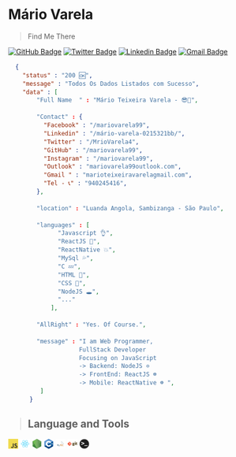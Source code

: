 # Mário Varela


> Find Me There

[![GitHub Badge](https://img.shields.io/badge/-mariovarela99-232323?style=flat-square&labelColor=232323&logo=github&logoColor=white&link=https://github.com/mariovarela99)](https://github.com/mariovarela99)
[![Twitter Badge](https://img.shields.io/badge/-@MrioVarela4-1ca0f1?style=flat-square&labelColor=1ca0f1&logo=twitter&logoColor=white&link=https://twitter.com/MrioVarela4)](https://twitter.com/MrioVarela4)
[![Linkedin Badge](https://img.shields.io/badge/-mariovarela99-blue?style=flat-square&logo=Linkedin&logoColor=white&link=https://www.linkedin.com/in/m%C3%A1rio-varela-0215321bb/)](https://www.linkedin.com/in/m%C3%A1rio-varela-0215321bb/) 
[![Gmail Badge](https://img.shields.io/badge/-marioteixeiravarela@gmail.com-c14438?style=flat-square&logo=Gmail&logoColor=white&link=mailto:marioteixeiravarela@gmail.com)](mailto:marioteixeiravarela@gmail.com)

```json
  {
    "status" : "200 🆗",
    "message" : "Todos Os Dados Listados com Sucesso",
    "data" : [
        "Full Name  " : "Mário Teixeira Varela - 😎🤙",

        "Contact" : {
          "Facebook" : "/mariovarela99",
          "Linkedin" : "/mário-varela-0215321bb/",
          "Twitter" : "/MrioVarela4",
          "GitHub" : "/mariovarela99",
          "Instagram" : "/mariovarela99",
          "Outlook" : "mariovarela99outlook.com",
          "Gmail " : "marioteixeiravarelagmail.com",
          "Tel - 📞" : "940245416",
        },

        "location" : "Luanda Angola, Sambizanga - São Paulo",

        "languages" : [
              "Javascript 👌", 
              "ReactJS 💢", 
              "ReactNative 💥", 
              "MySql 💦", 
              "C 💤", 
              "HTML 💨", 
              "CSS 💫", 
              "NodeJS 🕳", 
              "..."
            ],

        "AllRight" : "Yes. Of Course.",

        "message" : "I am Web Programmer, 
                    FullStack Developer 
                    Focusing on JavaScript 
                    -> Backend: NodeJS ✡
                    -> FrontEnd: ReactJS ☸
                    -> Mobile: ReactNative ☸ ",
         ]
      }
 ```

> ## Language and Tools

<code><img height="20" src="https://raw.githubusercontent.com/github/explore/80688e429a7d4ef2fca1e82350fe8e3517d3494d/topics/javascript/javascript.png"></code>
<code><img height="20" src="https://raw.githubusercontent.com/github/explore/80688e429a7d4ef2fca1e82350fe8e3517d3494d/topics/react/react.png"></code>
<code><img height="20" src="https://raw.githubusercontent.com/github/explore/80688e429a7d4ef2fca1e82350fe8e3517d3494d/topics/nodejs/nodejs.png"></code>
<code><img height="20" src="https://raw.githubusercontent.com/github/explore/80688e429a7d4ef2fca1e82350fe8e3517d3494d/topics/cpp/cpp.png"></code>
<code><img height="20" src="https://raw.githubusercontent.com/github/explore/80688e429a7d4ef2fca1e82350fe8e3517d3494d/topics/mysql/mysql.png"></code>
<code><img height="20" src="https://raw.githubusercontent.com/github/explore/80688e429a7d4ef2fca1e82350fe8e3517d3494d/topics/git/git.png"></code>
<code><img height="20" src="https://raw.githubusercontent.com/github/explore/80688e429a7d4ef2fca1e82350fe8e3517d3494d/topics/terminal/terminal.png"></code>


